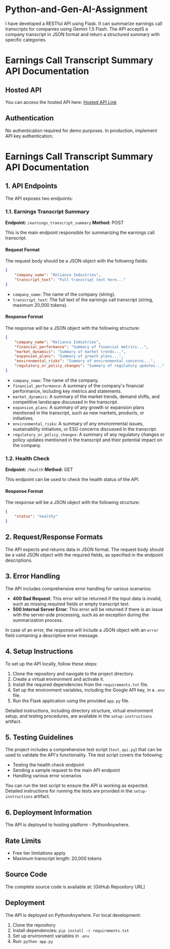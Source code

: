 # Python-and-Gen-AI-Assignment
I have developed a RESTful API using Flask. It can summarize earnings call transcripts for companies using Gemini 1.5 Flash. The API acceptS a company transcript in JSON format and return a structured  summary with specific categories.

# Earnings Call Transcript Summary API Documentation

## Hosted API
You can access the hosted API here: [Hosted API Link]([https://yourapi.pythonanywhere.com](https://piijush.pythonanywhere.com/))

## Authentication
No authentication required for demo purposes. In production, implement API key authentication.

# Earnings Call Transcript Summary API Documentation

## 1. API Endpoints

The API exposes two endpoints:

### 1.1. Earnings Transcript Summary
**Endpoint:** `/earnings_transcript_summary`
**Method:** POST

This is the main endpoint responsible for summarizing the earnings call transcript.

#### Request Format
The request body should be a JSON object with the following fields:
```json
{
    "company_name": "Reliance Industries",
    "transcript_text": "Full transcript text here..."
}
```
- `company_name`: The name of the company (string).
- `transcript_text`: The full text of the earnings call transcript (string, maximum 20,000 tokens).

#### Response Format
The response will be a JSON object with the following structure:
```json
{
    "company_name": "Reliance Industries",
    "financial_performance": "Summary of financial metrics...",
    "market_dynamics": "Summary of market trends...",
    "expansion_plans": "Summary of growth plans...",
    "environmental_risks": "Summary of environmental concerns...",
    "regulatory_or_policy_changes": "Summary of regulatory updates..."
}
```
- `company_name`: The name of the company.
- `financial_performance`: A summary of the company's financial performance, including key metrics and statements.
- `market_dynamics`: A summary of the market trends, demand shifts, and competitive landscape discussed in the transcript.
- `expansion_plans`: A summary of any growth or expansion plans mentioned in the transcript, such as new markets, products, or initiatives.
- `environmental_risks`: A summary of any environmental issues, sustainability initiatives, or ESG concerns discussed in the transcript.
- `regulatory_or_policy_changes`: A summary of any regulatory changes or policy updates mentioned in the transcript and their potential impact on the company.

### 1.2. Health Check
**Endpoint:** `/health`
**Method:** GET

This endpoint can be used to check the health status of the API.

#### Response Format
The response will be a JSON object with the following structure:
```json
{
    "status": "healthy"
}
```

## 2. Request/Response Formats

The API expects and returns data in JSON format. The request body should be a valid JSON object with the required fields, as specified in the endpoint descriptions.

## 3. Error Handling

The API includes comprehensive error handling for various scenarios:

- **400 Bad Request**: This error will be returned if the input data is invalid, such as missing required fields or empty transcript text.
- **500 Internal Server Error**: This error will be returned if there is an issue with the server-side processing, such as an exception during the summarization process.

In case of an error, the response will include a JSON object with an `error` field containing a descriptive error message.

## 4. Setup Instructions

To set up the API locally, follow these steps:

1. Clone the repository and navigate to the project directory.
2. Create a virtual environment and activate it.
3. Install the required dependencies from the `requirements.txt` file.
4. Set up the environment variables, including the Google API key, in a `.env` file.
5. Run the Flask application using the provided `app.py` file.

Detailed instructions, including directory structure, virtual environment setup, and testing procedures, are available in the `setup-instructions` artifact.

## 5. Testing Guidelines

The project includes a comprehensive test script (`test_api.py`) that can be used to validate the API's functionality. The test script covers the following:

- Testing the health check endpoint
- Sending a sample request to the main API endpoint
- Handling various error scenarios

You can run the test script to ensure the API is working as expected. Detailed instructions for running the tests are provided in the `setup-instructions` artifact.

## 6. Deployment Information

The API is deployed to hosting platform - PythonAnywhere. 

## Rate Limits
- Free tier limitations apply
- Maximum transcript length: 20,000 tokens

## Source Code
The complete source code is available at: [GitHub Repository URL]

## Deployment
The API is deployed on PythonAnywhere. For local development:
1. Clone the repository
2. Install dependencies: `pip install -r requirements.txt`
3. Set up environment variables in `.env`
4. Run: `python app.py`
